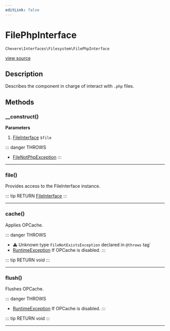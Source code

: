 ```yaml
---
editLink: false
---
```


# FilePhpInterface

`Chevere\Interfaces\Filesystem\FilePhpInterface`

[view source](https://github.com/chevere/chevere/blob/master/interfaces/Filesystem/FilePhpInterface.php)

## Description

Describes the component in charge of interact with `.php` files.

## Methods

### __construct()

**Parameters**

1. [FileInterface](./FileInterface.md) `$file`

::: danger THROWS
- [FileNotPhpException](../../Exceptions/Filesystem/FileNotPhpException.md)
:::

---

### file()

Provides access to the FileInterface instance.

::: tip RETURN
[FileInterface](./FileInterface.md)
:::

---

### cache()

Applies OPCache.

::: danger THROWS
- ⚠ Unknown type `FileNotExistsException` declared in `@throws` tag`
- [RuntimeException](../../Exceptions/Core/RuntimeException.md)
If OPCache is disabled.
:::

::: tip RETURN
void
:::

---

### flush()

Flushes OPCache.

::: danger THROWS
- [RuntimeException](../../Exceptions/Core/RuntimeException.md)
If OPCache is disabled.
:::

::: tip RETURN
void
:::

---

